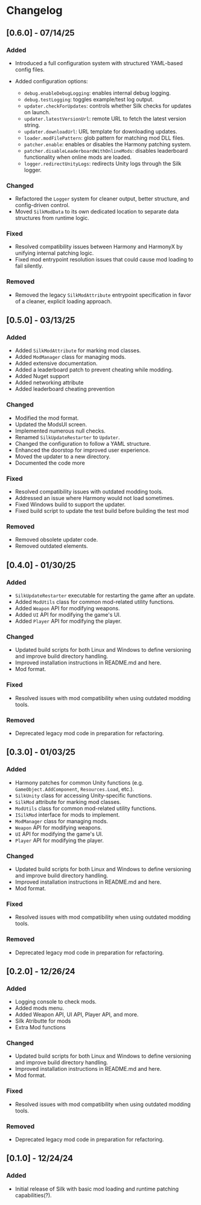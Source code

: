 # Changelog

## [0.6.0] - 07/14/25

### Added

* Introduced a full configuration system with structured YAML-based config files.
* Added configuration options:

  * `debug.enableDebugLogging`: enables internal debug logging.
  * `debug.testLogging`: toggles example/test log output.
  * `updater.checkForUpdates`: controls whether Silk checks for updates on launch.
  * `updater.latestVersionUrl`: remote URL to fetch the latest version string.
  * `updater.downloadUrl`: URL template for downloading updates.
  * `loader.modFilePattern`: glob pattern for matching mod DLL files.
  * `patcher.enable`: enables or disables the Harmony patching system.
  * `patcher.disableLeaderboardWithOnlineMods`: disables leaderboard functionality when online mods are loaded.
  * `logger.redirectUnityLogs`: redirects Unity logs through the Silk logger.

### Changed

* Refactored the `Logger` system for cleaner output, better structure, and config-driven control.
* Moved `SilkModData` to its own dedicated location to separate data structures from runtime logic.

### Fixed

* Resolved compatibility issues between Harmony and HarmonyX by unifying internal patching logic.
* Fixed mod entrypoint resolution issues that could cause mod loading to fail silently.

### Removed

* Removed the legacy `SilkModAttribute` entrypoint specification in favor of a cleaner, explicit loading approach.

## [0.5.0] - 03/13/25

### Added

- Added `SilkModAttribute` for marking mod classes.
- Added `ModManager` class for managing mods.
- Added extensive documentation.
- Added a leaderboard patch to prevent cheating while modding.
- Added Nuget support
- Added networking attribute
- Added leaderboard cheating prevention

### Changed

- Modified the mod format.
- Updated the ModsUI screen.
- Implemented numerous null checks.
- Renamed `SilkUpdateRestarter` to `Updater`.
- Changed the configuration to follow a YAML structure.
- Enhanced the doorstop for improved user experience.
- Moved the updater to a new directory.
- Documented the code more

### Fixed

- Resolved compatibility issues with outdated modding tools.
- Addressed an issue where Harmony would not load sometimes.
- Fixed Windows build to support the updater.
- Fixed build script to update the test build before building the test mod

### Removed

- Removed obsolete updater code.
- Removed outdated elements.

## [0.4.0] - 01/30/25

### Added

- `SilkUpdateRestarter` executable for restarting the game after an update.
- Added `ModUtils` class for common mod-related utility functions.
- Added `Weapon` API for modifying weapons.
- Added `UI` API for modifying the game's UI.
- Added `Player` API for modifying the player.

### Changed

- Updated build scripts for both Linux and Windows to define versioning and improve build directory handling.
- Improved installation instructions in README.md and here.
- Mod format.

### Fixed

- Resolved issues with mod compatibility when using outdated modding tools.

### Removed

- Deprecated legacy mod code in preparation for refactoring.

## [0.3.0] - 01/03/25

### Added

- Harmony patches for common Unity functions (e.g. `GameObject.AddComponent`, `Resources.Load`, etc.).
- `SilkUnity` class for accessing Unity-specific functions.
- `SilkMod` attribute for marking mod classes.
- `ModUtils` class for common mod-related utility functions.
- `ISilkMod` interface for mods to implement.
- `ModManager` class for managing mods.
- `Weapon` API for modifying weapons.
- `UI` API for modifying the game's UI.
- `Player` API for modifying the player.

### Changed

- Updated build scripts for both Linux and Windows to define versioning and improve build directory handling.
- Improved installation instructions in README.md and here.
- Mod format.

### Fixed

- Resolved issues with mod compatibility when using outdated modding tools.

### Removed

- Deprecated legacy mod code in preparation for refactoring.

## [0.2.0] - 12/26/24

### Added

- Logging console to check mods.
- Added mods menu.
- Added Weapon API, UI API, Player API, and more.
- Silk Atributte for mods
- Extra Mod functions

### Changed

- Updated build scripts for both Linux and Windows to define versioning and improve build directory handling.
- Improved installation instructions in README.md and here.
- Mod format.

### Fixed

- Resolved issues with mod compatibility when using outdated modding tools.

### Removed

- Deprecated legacy mod code in preparation for refactoring.

## [0.1.0] - 12/24/24

### Added

- Initial release of Silk with basic mod loading and runtime patching capabilities(?).
